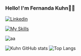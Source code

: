 ### Hello! I'm Fernanda Kuhn👋✨

[![Linkedin](https://img.shields.io/badge/LinkedIn-0077B5?style=for-the-badge&logo=linkedin&logoColor=white)](https://www.linkedin.com/in/fernandakuhn/)


[![My Skills](https://skillicons.dev/icons?i=js,html,css,sass,vscode,react,git,bootstrap,figma,mongodb,nextjs,nodejs)](https://skillicons.dev)

![aa](https://i0.wp.com/media3.giphy.com/media/13HBDT4QSTpveU/giphy.gif)

![Kuhn GitHub stats](https://github-readme-stats.vercel.app/api?username=fernandakuhn&show_icons=true&theme=synthwave)
![Top Langs](https://github-readme-stats.vercel.app/api/top-langs/?username=fernandakuhn&hide_progress=true&theme=synthwave)

<!--
**FernandaKuhn/FernandaKuhn** is a ✨ _special_ ✨ repository because its `README.md` (this file) appears on your GitHub profile.

Here are some ideas to get you started:

- 🔭 I’m currently working on ...
- 🌱 I’m currently learning ...
- 👯 I’m looking to collaborate on ...
- 🤔 I’m looking for help with ...
- 💬 Ask me about ...
- 📫 How to reach me: ...
- 😄 Pronouns: ...
- ⚡ Fun fact: ...
-->

